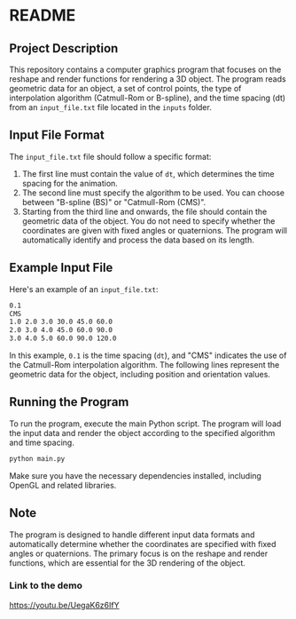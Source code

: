 # README

## Project Description

This repository contains a computer graphics program that focuses on the reshape and render functions for rendering a 3D object. The program reads geometric data for an object, a set of control points, the type of interpolation algorithm (Catmull-Rom or B-spline), and the time spacing (dt) from an `input_file.txt` file located in the `inputs` folder.

## Input File Format

The `input_file.txt` file should follow a specific format:

1. The first line must contain the value of `dt`, which determines the time spacing for the animation.
2. The second line must specify the algorithm to be used. You can choose between "B-spline (BS)" or "Catmull-Rom (CMS)".
3. Starting from the third line and onwards, the file should contain the geometric data of the object. You do not need to specify whether the coordinates are given with fixed angles or quaternions. The program will automatically identify and process the data based on its length.

## Example Input File

Here's an example of an `input_file.txt`:
```bash
0.1
CMS
1.0 2.0 3.0 30.0 45.0 60.0
2.0 3.0 4.0 45.0 60.0 90.0
3.0 4.0 5.0 60.0 90.0 120.0
```

In this example, `0.1` is the time spacing (`dt`), and "CMS" indicates the use of the Catmull-Rom interpolation algorithm. The following lines represent the geometric data for the object, including position and orientation values.

## Running the Program

To run the program, execute the main Python script. The program will load the input data and render the object according to the specified algorithm and time spacing.

```bash
python main.py
```

Make sure you have the necessary dependencies installed, including OpenGL and related libraries.


## Note

The program is designed to handle different input data formats and automatically determine whether the coordinates are specified with fixed angles or quaternions. The primary focus is on the reshape and render functions, which are essential for the 3D rendering of the object.

### Link to the demo
https://youtu.be/UegaK6z6IfY